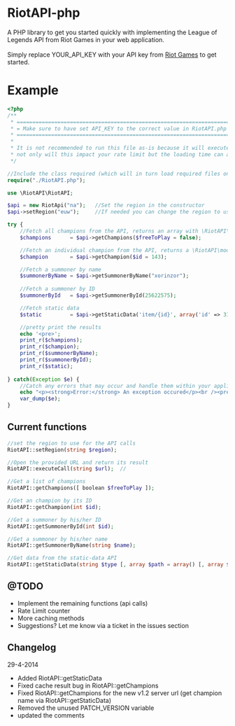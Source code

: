 RiotAPI-php
============
A PHP library to get you started quickly with implementing the League of Legends API from Riot Games in your web application.<br /><br />
Simply replace YOUR_API_KEY with your API key from [Riot Games](http://developer.riotgames.com/) to get started.

Example
============
```php
<?php
/**
 * ====================================================================================
 * = Make sure to have set API_KEY to the correct value in RiotAPI.php before testing =
 * ====================================================================================
 * 
 * It is not recommended to run this file as-is because it will execute 5 API calls at once
 * not only will this impact your rate limit but the loading time can also be very long.
 */

//Include the class required (which will in turn load required files on its own)
require("./RiotAPI.php");

use \RiotAPI\RiotAPI;

$api = new RiotApi("na");   //Set the region in the constructor
$api->setRegion("euw");     //If needed you can change the region to use at any time using setRegion(<region>)

try {
    //Fetch all champions from the API, returns an array with \RiotAPI\model\Champion objects
    $champions      = $api->getChampions($freeToPlay = false);

    //Fetch an individual champion from the API, returns a \RiotAPI\model\Champion object
    $champion       = $api->getChampion($id = 143);

    //Fetch a summoner by name
    $summonerByName = $api->getSummonerByName("xorinzor");
    
    //Fetch a summoner by ID
    $summonerById   = $api->getSummonerById(25622575);

    //Fetch static data
    $static         = $api->getStaticData('item/{id}', array('id' => 3101));

    //pretty print the results
    echo '<pre>';
    print_r($champions);
    print_r($champion);
    print_r($summonerByName);
    print_r($summonerById);
    print_r($static);
    
} catch(Exception $e) {
    //Catch any errors that may occur and handle them within your application
    echo "<p><strong>Error:</strong> An exception occured</p><br /><pre>";
    var_dump($e);
}
```


Current functions
------------
```php
//set the region to use for the API calls
RiotAPI::setRegion(string $region);

//Open the provided URL and return its result
RiotAPI::executeCall(string $url);  //

//Get a list of champions
RiotAPI::getChampions([ boolean $freeToPlay ]);

//Get an champion by its ID
RiotAPI::getChampion(int $id);

//Get a summoner by his/her ID
RiotAPI::getSummonerById(int $id);

//Get a summoner by his/her name
RiotAPI::getSummonerByName(string $name);

//Get data from the static-data API
RiotAPI::getStaticData(string $type [, array $path = array() [, array $query = array() ]]);
```

@TODO
------------
 + Implement the remaining functions (api calls)
 + Rate Limit counter
 + More caching methods
 + Suggestions? Let me know via a ticket in the issues section


Changelog
------------
29-4-2014
+ Added RiotAPI::getStaticData
+ Fixed cache result bug in RiotAPI::getChampions
+ Fixed RiotAPI::getChampions for the new v1.2 server url (get champion name via RiotAPI::getStaticData)
+ Removed the unused PATCH_VERSION variable
+ updated the comments
